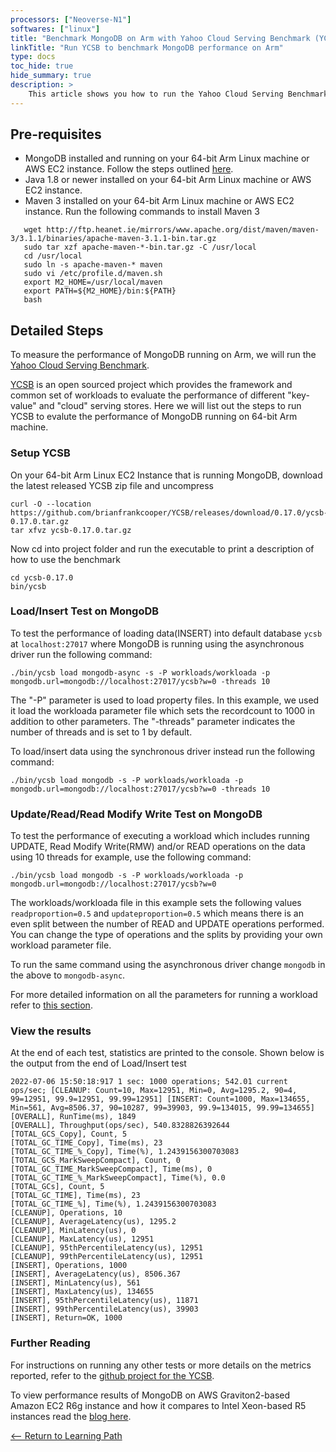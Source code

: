 ```yaml
---
processors: ["Neoverse-N1"]
softwares: ["linux"]
title: "Benchmark MongoDB on Arm with Yahoo Cloud Serving Benchmark (YCSB)"
linkTitle: "Run YCSB to benchmark MongoDB performance on Arm"
type: docs
toc_hide: true
hide_summary: true
description: >
    This article shows you how to run the Yahoo Cloud Serving Benchmark on MongoDB to measure performance, such as latency and throughput.
---
```


## Pre-requisites

* MongoDB installed and running on your 64-bit Arm Linux machine or AWS EC2 instance. Follow the steps outlined [here](/cloud/webservice/mongodb).
* Java 1.8 or newer installed on your 64-bit Arm Linux machine or AWS EC2 instance.
* Maven 3 installed on your 64-bit Arm Linux machine or AWS EC2 instance. Run the following commands to install Maven 3
```
   wget http://ftp.heanet.ie/mirrors/www.apache.org/dist/maven/maven-3/3.1.1/binaries/apache-maven-3.1.1-bin.tar.gz
   sudo tar xzf apache-maven-*-bin.tar.gz -C /usr/local
   cd /usr/local
   sudo ln -s apache-maven-* maven
   sudo vi /etc/profile.d/maven.sh
   export M2_HOME=/usr/local/maven
   export PATH=${M2_HOME}/bin:${PATH}
   bash 

```

## Detailed Steps

To measure the performance of MongoDB running on Arm, we will run the [Yahoo Cloud Serving Benchmark](http://github.com/brianfrankcooper/YCSB).

[YCSB](https://research.yahoo.com/news/yahoo-cloud-serving-benchmark/) is an open sourced project which provides the framework and common set of workloads to evaluate the performance of different "key-value" and "cloud" serving stores. Here we will list out the steps to run YCSB to evalute the performance of MongoDB running on 64-bit Arm machine.

### Setup YCSB 

On your 64-bit Arm Linux EC2 Instance that is running MongoDB, download the latest released YCSB zip file and uncompress

```console
curl -O --location https://github.com/brianfrankcooper/YCSB/releases/download/0.17.0/ycsb-0.17.0.tar.gz
tar xfvz ycsb-0.17.0.tar.gz

```

Now cd into project folder and run the executable to print a description of how to use the benchmark

```console
cd ycsb-0.17.0
bin/ycsb

```


### Load/Insert Test on MongoDB

To test the performance of loading data(INSERT) into default database `ycsb` at `localhost:27017` where MongoDB is running using the asynchronous driver run the following command:

```console
./bin/ycsb load mongodb-async -s -P workloads/workloada -p mongodb.url=mongodb://localhost:27017/ycsb?w=0 -threads 10

```
The "-P" parameter is used to load property files. In this example, we used it load the workloada parameter file which sets the recordcount to 1000 in addition to other parameters. The "-threads" parameter indicates the number of threads and is set to 1 by default.


To load/insert data using the synchronous driver instead run the following command:

```console
./bin/ycsb load mongodb -s -P workloads/workloada -p mongodb.url=mongodb://localhost:27017/ycsb?w=0 -threads 10
```



### Update/Read/Read Modify Write Test on MongoDB

To test the performance of executing a workload which includes running UPDATE, Read Modify Write(RMW) and/or READ operations on the data using 10 threads for example, use the following command:

```console
./bin/ycsb load mongodb -s -P workloads/workloada -p mongodb.url=mongodb://localhost:27017/ycsb?w=0
```

The workloads/workloada file in this example sets the following values `readproportion=0.5` and  `updateproportion=0.5` which means there is an even split between the number of READ and UPDATE operations performed. You can change the type of operations and the splits by providing your own workload parameter file.

To run the same command using the asynchronous driver change `mongodb` in the above to `mongodb-async`. 

For more detailed information on all the parameters for running a workload refer to [this section](https://github.com/brianfrankcooper/YCSB/wiki/Running-a-Workload).

### View the results

At the end of each test, statistics are printed to the console. Shown below is the output from the end of Load/Insert test

```
2022-07-06 15:50:18:917 1 sec: 1000 operations; 542.01 current ops/sec; [CLEANUP: Count=10, Max=12951, Min=0, Avg=1295.2, 90=4, 99=12951, 99.9=12951, 99.99=12951] [INSERT: Count=1000, Max=134655, Min=561, Avg=8506.37, 90=10287, 99=39903, 99.9=134015, 99.99=134655]
[OVERALL], RunTime(ms), 1849
[OVERALL], Throughput(ops/sec), 540.8328826392644
[TOTAL_GCS_Copy], Count, 5
[TOTAL_GC_TIME_Copy], Time(ms), 23
[TOTAL_GC_TIME_%_Copy], Time(%), 1.2439156300703083
[TOTAL_GCS_MarkSweepCompact], Count, 0
[TOTAL_GC_TIME_MarkSweepCompact], Time(ms), 0
[TOTAL_GC_TIME_%_MarkSweepCompact], Time(%), 0.0
[TOTAL_GCs], Count, 5
[TOTAL_GC_TIME], Time(ms), 23
[TOTAL_GC_TIME_%], Time(%), 1.2439156300703083
[CLEANUP], Operations, 10
[CLEANUP], AverageLatency(us), 1295.2
[CLEANUP], MinLatency(us), 0
[CLEANUP], MaxLatency(us), 12951
[CLEANUP], 95thPercentileLatency(us), 12951
[CLEANUP], 99thPercentileLatency(us), 12951
[INSERT], Operations, 1000
[INSERT], AverageLatency(us), 8506.367
[INSERT], MinLatency(us), 561
[INSERT], MaxLatency(us), 134655
[INSERT], 95thPercentileLatency(us), 11871
[INSERT], 99thPercentileLatency(us), 39903
[INSERT], Return=OK, 1000

```

### Further Reading

For instructions on running any other tests or more details on the metrics reported, refer to the [github project for the YCSB](https://github.com/brianfrankcooper/YCSB/wiki/).

To view performance results of MongoDB on AWS Graviton2-based Amazon EC2 R6g instance and how it compares to Intel Xeon-based R5 instances read the [blog here](https://community.arm.com/arm-community-blogs/b/operating-systems-blog/posts/mongodb-performance-on-aws-with-the-arm-graviton2).

[<-- Return to Learning Path](/cloud/webservice/mongodb-lp/#Sections)

